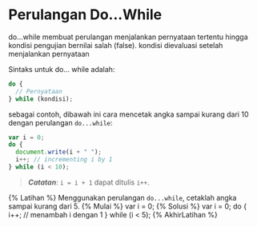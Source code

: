 # Perulangan Do...While 

do...while membuat perulangan menjalankan pernyataan tertentu hingga kondisi pengujian bernilai salah (false). kondisi dievaluasi setelah menjalankan pernyataan

Sintaks untuk do... while adalah:

```javascript
do {
  // Pernyataan
} while (kondisi);
```

sebagai contoh, dibawah ini cara mencetak angka sampai kurang dari 10 dengan perulangan `do...while`:

```javascript
var i = 0;
do {
  document.write(i + " ");
  i++; // incrementing i by 1
} while (i < 10);
```

> **_Catatan_**: `i = i + 1` dapat ditulis `i++`.

{% Latihan %}
Menggunakan perulangan `do...while`, cetaklah angka sampai kurang dari 5.
{% Mulai %}
var i = 0;
{% Solusi %}
var i = 0;
do {
i++; // menambah i dengan 1
} while (i < 5);
{% AkhirLatihan %}
